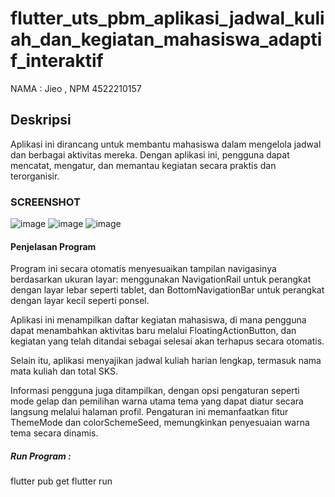 # flutter_uts_pbm_aplikasi_jadwal_kuliah_dan_kegiatan_mahasiswa_adaptif_interaktif

NAMA : Jieo , NPM 4522210157

## Deskripsi
Aplikasi ini dirancang untuk membantu mahasiswa dalam mengelola jadwal dan berbagai aktivitas mereka. Dengan aplikasi ini, pengguna dapat mencatat, mengatur, dan memantau kegiatan secara praktis dan terorganisir.

### SCREENSHOT
![image](https://github.com/user-attachments/assets/ac103bd7-51af-410b-b2f5-1ef9551cc1f1)
![image](https://github.com/user-attachments/assets/50f07341-e58c-45cb-9a2b-a2f19fb7b298)
![image](https://github.com/user-attachments/assets/d8ab7fa9-7d4f-4a76-9260-27ab95a82650)

#### Penjelasan Program
Program ini secara otomatis menyesuaikan tampilan navigasinya berdasarkan ukuran layar: menggunakan NavigationRail untuk perangkat dengan layar lebar seperti tablet, dan BottomNavigationBar untuk perangkat dengan layar kecil seperti ponsel.

Aplikasi ini menampilkan daftar kegiatan mahasiswa, di mana pengguna dapat menambahkan aktivitas baru melalui FloatingActionButton, dan kegiatan yang telah ditandai sebagai selesai akan terhapus secara otomatis.

Selain itu, aplikasi menyajikan jadwal kuliah harian lengkap, termasuk nama mata kuliah dan total SKS.

Informasi pengguna juga ditampilkan, dengan opsi pengaturan seperti mode gelap dan pemilihan warna utama tema yang dapat diatur secara langsung melalui halaman profil. Pengaturan ini memanfaatkan fitur ThemeMode dan colorSchemeSeed, memungkinkan penyesuaian warna tema secara dinamis.

##### Run Program :
flutter pub get flutter run







